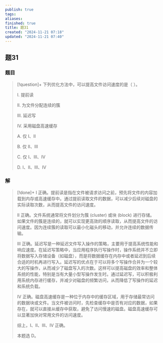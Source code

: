 ```yaml
---
publish: true
tags: 
aliases: 
finished: true
title: 题31
created: "2024-11-21 07:18"
updated: "2024-11-21 07:40"
---
```

## 题31
### 题目
> [!question]+
> 下列优化方法中，可以提高文件访问速度的是（ ）。
> 
> Ⅰ. 提前读
> 
> Ⅱ. 为文件分配连续的簇
> 
> Ⅲ. 延迟写
> 
> Ⅳ. 采用磁盘高速缓存
> 
> A. 仅 Ⅰ、Ⅱ
> 
> B. 仅 Ⅱ、Ⅲ
> 
> C. 仅 Ⅰ、Ⅲ、Ⅳ
> 
> D. Ⅰ、Ⅱ、Ⅲ、Ⅳ
### 解
> [!done]+
> Ⅰ 正确。提前读是指在文件被请求访问之前，预先将文件的内容加载到内存或高速缓存中。通过提前读取文件的数据，可以减少后续对磁盘的实际读取次数，从而提高文件的访问速度。
> 
> Ⅱ 正确。文件系统通常将文件划分为簇 (cluster) 或块 (block) 进行存储。如果文件的簇是连续的，就可以实现更高效的顺序读取，从而提高文件的访问速度。因为连续簇的读取可以最小化磁头的移动，并允许连续的数据传输。
> 
> Ⅲ 正确。延迟写是一种延迟文件写入操作的策略，主要用于提高系统性能和响应速度。在延迟写策略中，当应用程序执行写操作时，操作系统并不立即将数据写入存储设备（如磁盘），而是将数据缓存在内存中或者延迟到后续合适的时机再进行写入。延迟写的优点在于可以将多个写操作合并为一个较大的写操作，从而减少了磁盘写入的次数。这样可以提高磁盘的效率和整体系统的性能，特别是当有大量小型写操作发生时。通过延迟写，可以积极利用系统内存进行缓存，并减少对磁盘的频繁访问，从而降低了写操作的延迟和系统负载。
> 
> Ⅳ 正确。磁盘高速缓存是一种位于内存中的缓存区域，用于存储最常访问的数据块或文件。当文件被访问时，先检查缓存中是否有对应的数据，如果存在，就可以直接从缓存中获取，避免了访问慢速的磁盘。磁盘高速缓存可以显著加快对常用文件的访问速度。
> 
> 综上，Ⅰ、Ⅱ、Ⅲ、Ⅳ 正确。
> 
> 本题选 D。